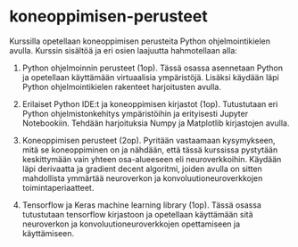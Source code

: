# koneoppimisen-perusteet

Kurssilla opetellaan koneoppimisen perusteita Python ohjelmointikielen avulla. Kurssin sisältöä ja eri osien laajuutta hahmotellaan alla:

1. Python ohjelmoinnin perusteet (1op). Tässä osassa asennetaan Python ja opetellaan käyttämään virtuaalisia ympäristöjä. Lisäksi käydään läpi Python ohjelmointikielen rakenteet harjoitusten avulla.

2. Erilaiset Python IDE:t ja koneoppimisen kirjastot (1op). Tutustutaan eri Python ohjelmistonkehitys ympäristöihin ja erityisesti Jupyter Notebookiin. Tehdään harjoituksia Numpy ja Matplotlib kirjastojen avulla.

3. Koneoppimisen perusteet (2op). Pyritään vastaamaan kysymykseen, mitä se koneoppiminen on ja nähdään, että tässä kurssissa pystytään keskittymään vain yhteen osa-alueeseen eli neuroverkkoihin. Käydään läpi derivaatta ja gradient decent algoritmi, joiden avulla on sitten mahdollista ymmärtää neuroverkon ja konvoluutioneuroverkkojen toimintaperiaatteet.

4. Tensorflow ja Keras machine learning library (1op). Tässä osassa tutustutaan tensorflow kirjastoon ja opetellaan käyttämään sitä neuroverkon ja konvoluutioneuroverkkojen opettamiseen ja käyttämiseen.
